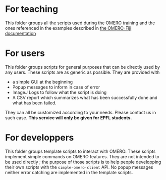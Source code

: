 # For teaching
This folder groups all the scripts used during the OMERO training and the ones referenced in the examples described in [the OMERO-Fiji documentation](https://wiki-biop.epfl.ch/en/data-management/omero/fiji)

# For users
This folder groups scripts for general purposes that can be directly used by any users. These scripts are as generic as possible. They are provided with 
- a simple GUI at the beginning 
- Popup messages to inform in case of error
- ImageJ Logs to follow what the script is doing
- A CSV report which summarizes what has been successfully done and what has been failed.

They can all be customized according to your needs. Please contact us in such case. **This service will only be given for EPFL students.**

# For developpers
This folder groups template scripts to interact with OMERO. These scripts implement simple commands on OMERO features. They are not intended to be used directly ; 
the purpose of those scripts is to help people developping their own scripts with the ``simple-omero-client`` API. No popup messages neither error catching are implemented in the template scripts.
